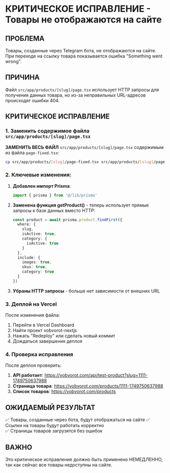 # КРИТИЧЕСКОЕ ИСПРАВЛЕНИЕ - Товары не отображаются на сайте

## ПРОБЛЕМА
Товары, созданные через Telegram бота, не отображаются на сайте. При переходе на ссылку товара показывается ошибка "Something went wrong".

## ПРИЧИНА
Файл `src/app/products/[slug]/page.tsx` использует HTTP запросы для получения данных товара, но из-за неправильных URL-адресов происходят ошибки 404.

## КРИТИЧЕСКОЕ ИСПРАВЛЕНИЕ

### 1. Заменить содержимое файла `src/app/products/[slug]/page.tsx`

**ЗАМЕНИТЬ ВЕСЬ ФАЙЛ** `src/app/products/[slug]/page.tsx` содержимым из файла `page-fixed.tsx`:

```bash
cp src/app/products/[slug]/page-fixed.tsx src/app/products/[slug]/page.tsx
```

### 2. Ключевые изменения:

1. **Добавлен импорт Prisma**:
   ```typescript
   import { prisma } from '@/lib/prisma'
   ```

2. **Заменена функция getProduct()** - теперь использует прямые запросы к базе данных вместо HTTP:
   ```typescript
   const product = await prisma.product.findFirst({
     where: { 
       slug,
       isActive: true,
       category: {
         isActive: true
       }
     },
     include: {
       images: true,
       skus: true,
       category: true
     }
   })
   ```

3. **Убраны HTTP запросы** - больше нет зависимости от внешних URL

### 3. Деплой на Vercel

После изменения файла:

1. Перейти в Vercel Dashboard
2. Найти проект vobvorot-nextjs  
3. Нажать "Redeploy" или сделать новый коммит
4. Дождаться завершения деплоя

### 4. Проверка исправления

После деплоя проверить:

1. **API работает**: https://vobvorot.com/api/test-product?slug=1111-1749750637988
2. **Страница товара**: https://vobvorot.com/products/1111-1749750637988  
3. **Список товаров**: https://vobvorot.com/products

## ОЖИДАЕМЫЙ РЕЗУЛЬТАТ

✅ Товары, созданные через бота, будут отображаться на сайте
✅ Ссылки на товары будут работать корректно  
✅ Страницы товаров загрузятся без ошибок

## ВАЖНО

Это критическое исправление должно быть применено НЕМЕДЛЕННО, так как сейчас все товары недоступны на сайте.